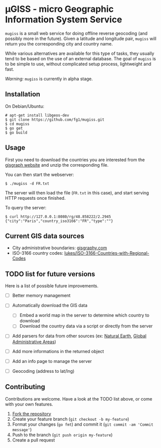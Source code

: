 µGISS - micro Geographic Information System Service
===================================================

`mugiss` is a small web service for doing offline reverse geocoding (and possibly more in the future). Given a latitude and longitude pair, `mugiss` will return you the corresponding city and country name.

While various alternatives are available for this type of tasks, they usually tend to be based on the use of an external database.
The goal of `mugiss` is to be simple to use, without complicated setup process, lightweight and fast.

*Warning:* `mugiss` is currently in alpha stage.


## Installation

On Debian/Ubuntu:
```
# apt-get install libgeos-dev
$ git clone https://github.com/fg1/mugiss.git
$ cd mugiss
$ go get
$ go build
```


## Usage

First you need to download the countries you are interested from the [gisgraph website](http://download.gisgraphy.com/openstreetmap/csv/cities/) and unzip the corresponding file.

You can then start the webserver:
```
$ ./mugiss -d FR.txt
```
The server will then load the file (`FR.txt` in this case), and start serving HTTP requests once finished.

To query the server:
```
$ curl http://127.0.0.1:8080/rg/48.858222/2.2945
{"city":"Paris","country_iso3166":"FR","type":""}
```


## Current GIS data sources

- City administrative boundaries: [gisgraphy.com](http://download.gisgraphy.com/openstreetmap/csv/cities/)
- ISO-3166 country codes: [lukes/ISO-3166-Countries-with-Regional-Codes](https://github.com/lukes/ISO-3166-Countries-with-Regional-Codes)


## TODO list for future versions

Here is a list of possible future improvements.

- [ ] Better memory management
- [ ] Automatically download the GIS data
    - [ ] Embed a world map in the server to determine which country to download
    - [ ] Download the country data via a script or directly from the server
- [ ] Add parsers for data from other sources (ex: [Natural Earth](http://www.naturalearthdata.com/downloads/), [Global Administrative Areas](http://www.gadm.org/))
- [ ] Add more informations in the returned object
- [ ] Add an info page to manage the server
- [ ] Geocoding (address to lat/lng)


## Contributing

Contributions are welcome. Have a look at the TODO list above, or come with your own features.

1. [Fork the repository](https://github.com/fg1/mugiss/fork)
2. Create your feature branch (`git checkout -b my-feature`)
3. Format your changes (`go fmt`) and commit it (`git commit -am 'Commit message'`)
4. Push to the branch (`git push origin my-feature`)
5. Create a pull request

